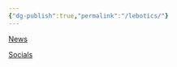 ```yaml
---
{"dg-publish":true,"permalink":"/lebotics/"}
---
```



[News](https://conecta.tec.mx/es/noticias/cuernavaca/educacion/alumnos-del-tec-cuernavaca-triunfan-en-first-con-robot-la-hija)

[Socials](https://www.instagram.com/lebotics_5948/)
